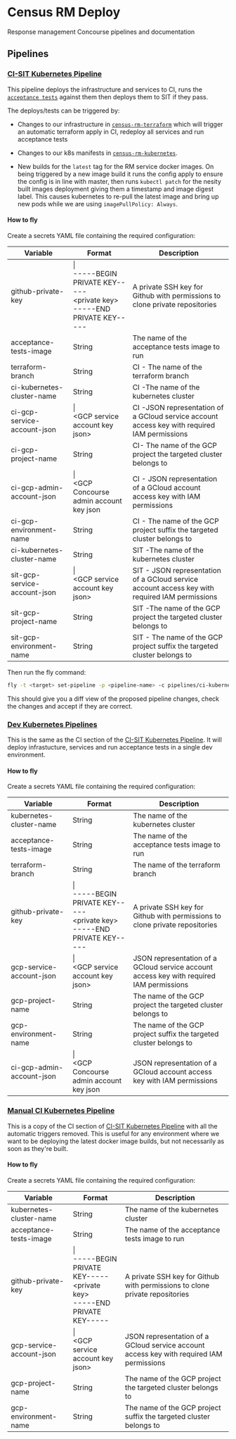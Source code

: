 # Census RM Deploy
Response management Concourse pipelines and documentation

## Pipelines
### [CI-SIT Kubernetes Pipeline](pipelines/ci-sit-kubernetes-pipeline.yml)
This pipeline deploys the infrastructure and services to CI, runs the [`acceptance tests`](https://github.com/ONSdigital/census-rm-acceptance-tests) against them then deploys them to SIT if they pass.

The deploys/tests can be triggered by:
* Changes to our infrastructure in [`census-rm-terraform`](https://github.com/ONSdigital/census-rm-terraform) which will trigger an automatic terraform apply in CI, redeploy all services and run acceptance tests

* Changes to our k8s manifests in [`census-rm-kubernetes`](https://github.com/ONSdigital/census-rm-kubernetes).

* New builds for the `latest` tag for the RM service docker images. On being triggered by a new image build it runs the config apply to ensure the config is in line with master, then runs `kubectl patch` for the nesity built images deployment giving them a timestamp and image digest label. This causes kubernetes to re-pull the latest image and bring up new pods while we are using `imagePullPolicy: Always`.

#### How to fly
Create a secrets YAML file containing the required configuration:

| Variable                    | Format                                                                              | Description                                                                                   |
| --------------------------- | ----------------------------------------------------------------------------------- | --------------------------------------------------------------------------------------------- |
| github-private-key          | \| <br>-----BEGIN PRIVATE KEY----- <br>\<private key> <br>-----END PRIVATE KEY----- | A private SSH key for Github with permissions to clone private repositories                   |
| acceptance-tests-image      | String                                                                              | The name of the acceptance tests image to run                                                 |
| terraform-branch            | String                                                                              | CI - The name of the terraform branch                                                         |
| ci-kubernetes-cluster-name  | String                                                                              | CI -The name of the kubernetes cluster                                                        |
| ci-gcp-service-account-json | \| <br>\<GCP service account key json>                                              | CI -JSON representation of a GCloud service account access key with required IAM permissions  |
| ci-gcp-project-name         | String                                                                              | CI- The name of the GCP project the targeted cluster belongs to                               |
| ci-gcp-admin-account-json   | \| <br>\<GCP Concourse admin account key json                                       | CI - JSON representation of a GCloud account access key with IAM permissions                  |
| ci-gcp-environment-name     | String                                                                              | CI - The name of the GCP project suffix the targeted cluster belongs to                       |
| ci-kubernetes-cluster-name  | String                                                                              | SIT -The name of the kubernetes cluster                                                        |
| sit-gcp-service-account-json | \| <br>\<GCP service account key json>                                              | SIT - JSON representation of a GCloud service account access key with required IAM permissions |
| sit-gcp-project-name         | String                                                                              | SIT -The name of the GCP project the targeted cluster belongs to                               |
| sit-gcp-environment-name     | String                                                                              | SIT - The name of the GCP project suffix the targeted cluster belongs to                       |


Then run the fly command:
```bash
fly -t <target> set-pipeline -p <pipeline-name> -c pipelines/ci-kubernetes-pipeline.yml -l <path-to-secrets-yml>
```
This should give you a diff view of the proposed pipeline changes, check the changes and accept if they are correct.

### [Dev Kubernetes Pipelines](pipelines/dev-kubernetes-pipeline.yml)
This is the same as the CI section of the [CI-SIT Kubernetes Pipeline](#ci-sit-kubernetes-pipeline). It will deploy infrastucture, services and run acceptance tests in a single dev environment. 

#### How to fly
Create a secrets YAML file containing the required configuration:

| Variable                  | Format                                                                              | Description                                                                              |
| ------------------------- | ----------------------------------------------------------------------------------- | ---------------------------------------------------------------------------------------- |
| kubernetes-cluster-name   | String                                                                              | The name of the kubernetes cluster                                                       |
| acceptance-tests-image    | String                                                                              | The name of the acceptance tests image to run                                            |
| terraform-branch          | String                                                                              | The name of the terraform branch                                                         |
| github-private-key        | \| <br>-----BEGIN PRIVATE KEY----- <br>\<private key> <br>-----END PRIVATE KEY----- | A private SSH key for Github with permissions to clone private repositories              |
| gcp-service-account-json  | \| <br>\<GCP service account key json>                                              | JSON representation of a GCloud service account access key with required IAM permissions |
| gcp-project-name          | String                                                                              | The name of the GCP project the targeted cluster belongs to                              |
| gcp-environment-name      | String                                                                              | The name of the GCP project suffix the targeted cluster belongs to                       |
| ci-gcp-admin-account-json | \| <br>\<GCP Concourse admin account key json                                       | JSON representation of a GCloud account access key with IAM permissions                  |


### [Manual CI Kubernetes Pipeline](pipelines/manual-ci-kubernetes-pipeline.yml)
This is a copy of the CI section of [CI-SIT Kubernetes Pipeline](#ci-sit-kuberenetes-pipeline) with all the automatic triggers removed. This is useful for any environment where we want to be deploying the latest docker image builds, but not necessarily as soon as they're built.

#### How to fly
Create a secrets YAML file containing the required configuration:

| Variable                 | Format                                                                              | Description                                                                              |
| ------------------------ | ----------------------------------------------------------------------------------- | ---------------------------------------------------------------------------------------- |
| kubernetes-cluster-name  | String                                                                              | The name of the kubernetes cluster                                                       |
| acceptance-tests-image   | String                                                                              | The name of the acceptance tests image to run                                            |
| github-private-key       | \| <br>-----BEGIN PRIVATE KEY----- <br>\<private key> <br>-----END PRIVATE KEY----- | A private SSH key for Github with permissions to clone private repositories              |
| gcp-service-account-json | \| <br>\<GCP service account key json>                                              | JSON representation of a GCloud service account access key with required IAM permissions |
| gcp-project-name         | String                                                                              | The name of the GCP project the targeted cluster belongs to                              |
| gcp-environment-name     | String                                                                              | The name of the GCP project suffix the targeted cluster belongs to                       |
